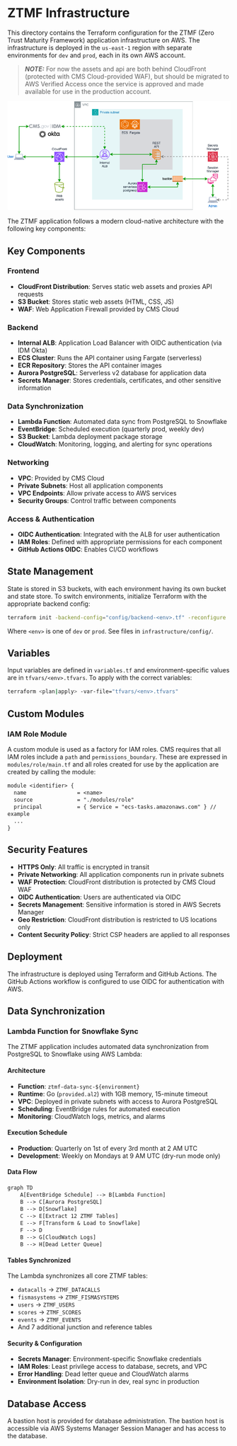 # ZTMF Infrastructure

This directory contains the Terraform configuration for the ZTMF (Zero Trust Maturity Framework) application infrastructure on AWS. The infrastructure is deployed in the `us-east-1` region with separate environments for `dev` and `prod`, each in its own AWS account. 

> **_NOTE:_** For now the assets and api are both behind CloudFront (protected with CMS Cloud-provided WAF), but should be migrated to AWS Verified Access once the service is approved and made available for use in the production account.

![aws cloud architecture for ztmf](architecture.png)

The ZTMF application follows a modern cloud-native architecture with the following key components:

## Key Components

### Frontend
- **CloudFront Distribution**: Serves static web assets and proxies API requests
- **S3 Bucket**: Stores static web assets (HTML, CSS, JS)
- **WAF**: Web Application Firewall provided by CMS Cloud

### Backend
- **Internal ALB**: Application Load Balancer with OIDC authentication (via IDM Okta)
- **ECS Cluster**: Runs the API container using Fargate (serverless)
- **ECR Repository**: Stores the API container images
- **Aurora PostgreSQL**: Serverless v2 database for application data
- **Secrets Manager**: Stores credentials, certificates, and other sensitive information

### Data Synchronization
- **Lambda Function**: Automated data sync from PostgreSQL to Snowflake
- **EventBridge**: Scheduled execution (quarterly prod, weekly dev)
- **S3 Bucket**: Lambda deployment package storage
- **CloudWatch**: Monitoring, logging, and alerting for sync operations

### Networking
- **VPC**: Provided by CMS Cloud
- **Private Subnets**: Host all application components
- **VPC Endpoints**: Allow private access to AWS services
- **Security Groups**: Control traffic between components

### Access & Authentication
- **OIDC Authentication**: Integrated with the ALB for user authentication
- **IAM Roles**: Defined with appropriate permissions for each component
- **GitHub Actions OIDC**: Enables CI/CD workflows

## State Management

State is stored in S3 buckets, with each environment having its own bucket and state store.
To switch environments, initialize Terraform with the appropriate backend config:

```bash
terraform init -backend-config="config/backend-<env>.tf" -reconfigure
```

Where `<env>` is one of `dev` or `prod`. See files in `infrastructure/config/`.

## Variables

Input variables are defined in `variables.tf` and environment-specific values are in `tfvars/<env>.tfvars`.
To apply with the correct variables:

```bash
terraform <plan|apply> -var-file="tfvars/<env>.tfvars"
```

## Custom Modules

### IAM Role Module

A custom module is used as a factory for IAM roles. CMS requires that all IAM roles include a `path` and `permissions_boundary`. These are expressed in `modules/role/main.tf` and all roles created for use by the application are created by calling the module:

```hcl
module <identifier> {
  name                = <name>
  source              = "./modules/role"
  principal           = { Service = "ecs-tasks.amazonaws.com" } // example
  ...
}
```

## Security Features

- **HTTPS Only**: All traffic is encrypted in transit
- **Private Networking**: All application components run in private subnets
- **WAF Protection**: CloudFront distribution is protected by CMS Cloud WAF
- **OIDC Authentication**: Users are authenticated via OIDC
- **Secrets Management**: Sensitive information is stored in AWS Secrets Manager
- **Geo Restriction**: CloudFront distribution is restricted to US locations only
- **Content Security Policy**: Strict CSP headers are applied to all responses

## Deployment

The infrastructure is deployed using Terraform and GitHub Actions. The GitHub Actions workflow is configured to use OIDC for authentication with AWS.

## Data Synchronization

### Lambda Function for Snowflake Sync

The ZTMF application includes automated data synchronization from PostgreSQL to Snowflake using AWS Lambda:

#### Architecture
- **Function**: `ztmf-data-sync-${environment}` 
- **Runtime**: Go (`provided.al2`) with 1GB memory, 15-minute timeout
- **VPC**: Deployed in private subnets with access to Aurora PostgreSQL
- **Scheduling**: EventBridge rules for automated execution
- **Monitoring**: CloudWatch logs, metrics, and alarms

#### Execution Schedule
- **Production**: Quarterly on 1st of every 3rd month at 2 AM UTC
- **Development**: Weekly on Mondays at 9 AM UTC (dry-run mode only)

#### Data Flow
```mermaid
graph TD
    A[EventBridge Schedule] --> B[Lambda Function]
    B --> C[Aurora PostgreSQL]
    B --> D[Snowflake]
    C --> E[Extract 12 ZTMF Tables]
    E --> F[Transform & Load to Snowflake]
    F --> D
    B --> G[CloudWatch Logs]
    B --> H[Dead Letter Queue]
```

#### Tables Synchronized
The Lambda synchronizes all core ZTMF tables:
- `datacalls` → `ZTMF_DATACALLS`
- `fismasystems` → `ZTMF_FISMASYSTEMS`
- `users` → `ZTMF_USERS`
- `scores` → `ZTMF_SCORES`
- `events` → `ZTMF_EVENTS`
- And 7 additional junction and reference tables

#### Security & Configuration
- **Secrets Manager**: Environment-specific Snowflake credentials
- **IAM Roles**: Least privilege access to database, secrets, and VPC
- **Error Handling**: Dead letter queue and CloudWatch alarms
- **Environment Isolation**: Dry-run in dev, real sync in production

## Database Access

A bastion host is provided for database administration. The bastion host is accessible via AWS Systems Manager Session Manager and has access to the database.

